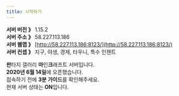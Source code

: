 ```yaml
---
title: 시작하기
---
```


**서버 버전 》**&nbsp;1.15.2<br>**서버 주소 》** 58.227.113.186<br>**서버 웹맵 》** [http://58.227.113.186:8123/](http://58.227.113.186:8123/)<br>**서버 컨셉 》**&nbsp;지구, 야생, 경제, 타우니, 특수 인챈트

**판**타지 갤러리 **마**인**크**래프트 서버입니다.<br>**2020년 6월 14일**에 오픈했습니다.<br>접속하기 전에 **3분 가이드**를 확인해주세요.<br>현재 서버 상태는 **ON**입니다.<br>&nbsp;